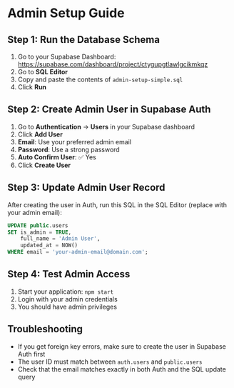 # Admin Setup Guide

## Step 1: Run the Database Schema
1. Go to your Supabase Dashboard: https://supabase.com/dashboard/project/ctygupgtlawlgcikmkqz
2. Go to **SQL Editor**
3. Copy and paste the contents of `admin-setup-simple.sql`
4. Click **Run**

## Step 2: Create Admin User in Supabase Auth
1. Go to **Authentication** → **Users** in your Supabase dashboard
2. Click **Add User**
3. **Email**: Use your preferred admin email
4. **Password**: Use a strong password
5. **Auto Confirm User**: ✅ Yes
6. Click **Create User**

## Step 3: Update Admin User Record
After creating the user in Auth, run this SQL in the SQL Editor (replace with your admin email):

```sql
UPDATE public.users 
SET is_admin = TRUE, 
    full_name = 'Admin User',
    updated_at = NOW()
WHERE email = 'your-admin-email@domain.com';
```

## Step 4: Test Admin Access
1. Start your application: `npm start`
2. Login with your admin credentials
3. You should have admin privileges

## Troubleshooting
- If you get foreign key errors, make sure to create the user in Supabase Auth first
- The user ID must match between `auth.users` and `public.users`
- Check that the email matches exactly in both Auth and the SQL update query
